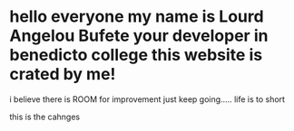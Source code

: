 # hello everyone my name is Lourd Angelou Bufete your developer in benedicto college this website is crated by me!

i believe there is ROOM for improvement just keep going.....
life is to short

this is the cahnges
